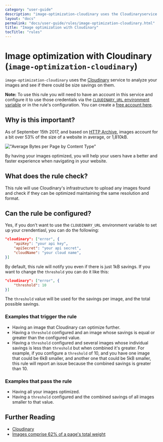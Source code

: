```yaml
---
category: "user-guide"
description: "image-optimization-cloudinary uses the Cloudinaryservice to analyze your images and see if there could be size savingson them.Note: To use this rule you will need to have an account in thisservice and configure it to use those credentials via theCLOUDINARY_URL environment variable or inthe rule's configuration. You can create a free account here."
layout: "docs"
permalink: "docs/user-guide/rules/image-optimization-cloudinary.html"
title: "Image optimization with Cloudinary"
tocTitle: "rules"
---
```

# Image optimization with Cloudinary (`image-optimization-cloudinary`)

`image-optimization-cloudinary` uses the [Cloudinary][cloudinary]
service to analyze your images and see if there could be size savings
on them.

**Note:** To use this rule you will need to have an account in this
service and configure it to use those credentials via the
[`CLOUDINARY_URL` environment variable][environment-variable] or in
the rule's configuration. You can create a [free account here][signup].

## Why is this important?

As of September 15th 2017, and based on [HTTP Archive][httparchive-report],
images account for a bit over 53% of the size of a website in average,
or 1,810kB.

!["Average Bytes per Page by Content Type"][bytes-per-content-type]

By having your images optimized, you will help your users have a better
and faster experience when navigating in your website.

## What does the rule check?

This rule will use Cloudinary's infrastructure to upload any images
found and check if they can be optimized maintaining the same resolution
and format.

## Can the rule be configured?

Yes, if you don't want to use the `CLOUDINARY_URL` environment variable
to set up your crendentiasl, you can do the following:

```json
"cloudinary": ["error", {
    "apiKey": "your api key",
    "apiSecret": "your api secret",
    "cloudName": "your cloud name",
}]
```

By default, this rule will notify you even if there is just 1kB savings.
If you want to change the `threshold` you can do it like this:

```json
"cloudinary": ["error", {
    "threshold": 10
}]
```

The `threshold` value will be used for the savings per image, and the
total possible savings.

### Examples that **trigger** the rule

* Having an image that Cloudinary can optimize further.
* Having a `threshold` configured and an image whose savings is equal
  or greater than the configured value.
* Having a `threshold` configured and several images whose individual
  savings is less than `threshold` but when combined it's greater. For
  example, if you configure a `threshold` of 10, and you have one image
  that could be 6kB smaller, and another one that could be 5kB smaller,
  this rule will report an issue because the combined savings is greater
  than 10.

### Examples that **pass** the rule

* Having all your images optimized.
* Having a `threshold` configured and the combined savings of all images
  smaller to that value.

## Further Reading

* [Cloudinary][cloudinary]
* [Images comprise 62% of a page's total weight][62percent]

[62percent]: https://www.soasta.com/blog/page-bloat-average-web-page-2-mb/
[bytes-per-content-type]: https://chart.googleapis.com/chart?chs=400x225&cht=p&chco=007099&chd=t:1810,52,89,454,109,789,16&chds=0,1810&chdlp=b&chdl=total%203376%20kB&chl=Images+-+1810+kB%7CHTML+-+52+kB%7CStylesheets+-+89+kB%7CScripts+-+454+kB%7CFonts+-+109+kB%7CVideo+-+789+kB%7COther+-+16+kB&chma=|5&chtt=Average+Bytes+per+Page+by+Content+Type
[cloudinary]: https://cloudinary.com
[environment-variable]: https://www.npmjs.com/package/cloudinary#configuration
[httparchive-report]: http://httparchive.org/interesting.php?a=All&l=Sep%2015%202017#bytesperpage
[signup]: https://cloudinary.com/users/register/free
